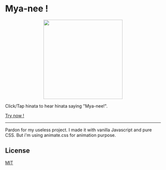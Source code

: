 # Mya-nee !

<p align="center">
  <a href="https://mya-nee.codelabs.kegabutan.com/src" target="_blank"><img src="https://raw.githubusercontent.com/dwzzzl/mya-nee/master/src/assets/images/hinata.png" height="256"></a>
</p>

Click/Tap hinata to hear hinata saying "Mya-nee!".

[Try now !](https://mya-nee.codelabs.kegabutan.com/src)

---

Pardon for my useless project. I made it with vanilla Javascript and pure CSS. But i'm using animate.css for animation purpose.

## License
[MIT](https://github.com/dwzzzl/mya-nee/blob/master/LICENSE)